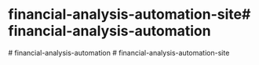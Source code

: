 # financial-analysis-automation-site#   f i n a n c i a l - a n a l y s i s - a u t o m a t i o n  
 #   f i n a n c i a l - a n a l y s i s - a u t o m a t i o n  
 #   f i n a n c i a l - a n a l y s i s - a u t o m a t i o n - s i t e  
 